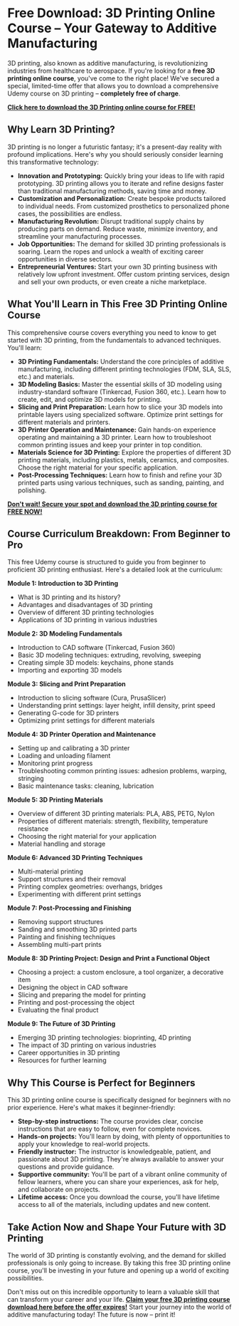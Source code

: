 # Free Download: 3D Printing Online Course – Your Gateway to Additive Manufacturing

3D printing, also known as additive manufacturing, is revolutionizing industries from healthcare to aerospace. If you're looking for a **free 3D printing online course**, you've come to the right place! We've secured a special, limited-time offer that allows you to download a comprehensive Udemy course on 3D printing – **completely free of charge**.

[**Click here to download the 3D Printing online course for FREE!**](https://udemywork.com/3d-printing-online-course)

## Why Learn 3D Printing?

3D printing is no longer a futuristic fantasy; it's a present-day reality with profound implications. Here's why you should seriously consider learning this transformative technology:

*   **Innovation and Prototyping:** Quickly bring your ideas to life with rapid prototyping. 3D printing allows you to iterate and refine designs faster than traditional manufacturing methods, saving time and money.
*   **Customization and Personalization:** Create bespoke products tailored to individual needs. From customized prosthetics to personalized phone cases, the possibilities are endless.
*   **Manufacturing Revolution:** Disrupt traditional supply chains by producing parts on demand. Reduce waste, minimize inventory, and streamline your manufacturing processes.
*   **Job Opportunities:** The demand for skilled 3D printing professionals is soaring. Learn the ropes and unlock a wealth of exciting career opportunities in diverse sectors.
*   **Entrepreneurial Ventures:** Start your own 3D printing business with relatively low upfront investment. Offer custom printing services, design and sell your own products, or even create a niche marketplace.

## What You'll Learn in This Free 3D Printing Online Course

This comprehensive course covers everything you need to know to get started with 3D printing, from the fundamentals to advanced techniques. You'll learn:

*   **3D Printing Fundamentals:** Understand the core principles of additive manufacturing, including different printing technologies (FDM, SLA, SLS, etc.) and materials.
*   **3D Modeling Basics:** Master the essential skills of 3D modeling using industry-standard software (Tinkercad, Fusion 360, etc.). Learn how to create, edit, and optimize 3D models for printing.
*   **Slicing and Print Preparation:** Learn how to slice your 3D models into printable layers using specialized software. Optimize print settings for different materials and printers.
*   **3D Printer Operation and Maintenance:** Gain hands-on experience operating and maintaining a 3D printer. Learn how to troubleshoot common printing issues and keep your printer in top condition.
*   **Materials Science for 3D Printing:** Explore the properties of different 3D printing materials, including plastics, metals, ceramics, and composites. Choose the right material for your specific application.
*   **Post-Processing Techniques:** Learn how to finish and refine your 3D printed parts using various techniques, such as sanding, painting, and polishing.

[**Don't wait! Secure your spot and download the 3D printing course for FREE NOW!**](https://udemywork.com/3d-printing-online-course)

## Course Curriculum Breakdown: From Beginner to Pro

This free Udemy course is structured to guide you from beginner to proficient 3D printing enthusiast. Here's a detailed look at the curriculum:

**Module 1: Introduction to 3D Printing**

*   What is 3D printing and its history?
*   Advantages and disadvantages of 3D printing
*   Overview of different 3D printing technologies
*   Applications of 3D printing in various industries

**Module 2: 3D Modeling Fundamentals**

*   Introduction to CAD software (Tinkercad, Fusion 360)
*   Basic 3D modeling techniques: extruding, revolving, sweeping
*   Creating simple 3D models: keychains, phone stands
*   Importing and exporting 3D models

**Module 3: Slicing and Print Preparation**

*   Introduction to slicing software (Cura, PrusaSlicer)
*   Understanding print settings: layer height, infill density, print speed
*   Generating G-code for 3D printers
*   Optimizing print settings for different materials

**Module 4: 3D Printer Operation and Maintenance**

*   Setting up and calibrating a 3D printer
*   Loading and unloading filament
*   Monitoring print progress
*   Troubleshooting common printing issues: adhesion problems, warping, stringing
*   Basic maintenance tasks: cleaning, lubrication

**Module 5: 3D Printing Materials**

*   Overview of different 3D printing materials: PLA, ABS, PETG, Nylon
*   Properties of different materials: strength, flexibility, temperature resistance
*   Choosing the right material for your application
*   Material handling and storage

**Module 6: Advanced 3D Printing Techniques**

*   Multi-material printing
*   Support structures and their removal
*   Printing complex geometries: overhangs, bridges
*   Experimenting with different print settings

**Module 7: Post-Processing and Finishing**

*   Removing support structures
*   Sanding and smoothing 3D printed parts
*   Painting and finishing techniques
*   Assembling multi-part prints

**Module 8: 3D Printing Project: Design and Print a Functional Object**

*   Choosing a project: a custom enclosure, a tool organizer, a decorative item
*   Designing the object in CAD software
*   Slicing and preparing the model for printing
*   Printing and post-processing the object
*   Evaluating the final product

**Module 9: The Future of 3D Printing**

*   Emerging 3D printing technologies: bioprinting, 4D printing
*   The impact of 3D printing on various industries
*   Career opportunities in 3D printing
*   Resources for further learning

## Why This Course is Perfect for Beginners

This 3D printing online course is specifically designed for beginners with no prior experience. Here's what makes it beginner-friendly:

*   **Step-by-step instructions:** The course provides clear, concise instructions that are easy to follow, even for complete novices.
*   **Hands-on projects:** You'll learn by doing, with plenty of opportunities to apply your knowledge to real-world projects.
*   **Friendly instructor:** The instructor is knowledgeable, patient, and passionate about 3D printing. They're always available to answer your questions and provide guidance.
*   **Supportive community:** You'll be part of a vibrant online community of fellow learners, where you can share your experiences, ask for help, and collaborate on projects.
*   **Lifetime access:** Once you download the course, you'll have lifetime access to all of the materials, including updates and new content.

## Take Action Now and Shape Your Future with 3D Printing

The world of 3D printing is constantly evolving, and the demand for skilled professionals is only going to increase. By taking this free 3D printing online course, you'll be investing in your future and opening up a world of exciting possibilities.

Don't miss out on this incredible opportunity to learn a valuable skill that can transform your career and your life. **[Claim your free 3D printing course download here before the offer expires!](https://udemywork.com/3d-printing-online-course)** Start your journey into the world of additive manufacturing today! The future is now – print it!
